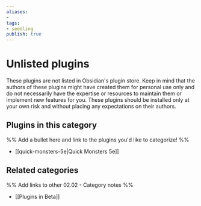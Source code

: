 ```yaml
---
aliases:
- 
tags: 
- seedling 
publish: true
---
```



# Unlisted plugins

These plugins are not listed in Obsidian's plugin store. Keep in mind that the authors of these plugins might have created them for personal use only and do not necessarily have the expertise or resources to maintain them or implement new features for you. These plugins should be installed only at your own risk and without placing any expectations on their authors. 

## Plugins in this category

%% Add a bullet here and link to the plugins you'd like to categorize! %%

- [[quick-monsters-5e|Quick Monsters 5e]]

## Related categories

%% Add links to other 02.02 - Category notes %%

- [[Plugins in Beta]]